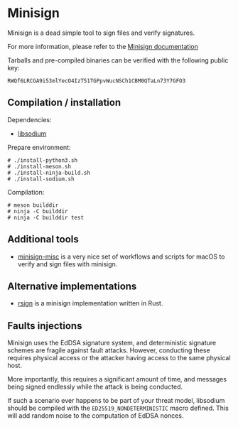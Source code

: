
Minisign
========

Minisign is a dead simple tool to sign files and verify signatures.

For more information, please refer to the
[Minisign documentation](https://jedisct1.github.io/minisign/)

Tarballs and pre-compiled binaries can be verified with the following
public key:

    RWQf6LRCGA9i53mlYecO4IzT51TGPpvWucNSCh1CBM0QTaLn73Y7GFO3

Compilation / installation
--------------------------

Dependencies:
* [libsodium](http://doc.libsodium.org/)

Prepare environment:

    # ./install-python3.sh
    # ./install-meson.sh
    # ./install-ninja-build.sh
    # ./install-sodium.sh

Compilation:

    # meson builddir
    # ninja -C builddir
    # ninja -C builddir test

Additional tools
----------------

* [minisign-misc](https://github.com/JayBrown/minisign-misc) is a very
nice set of workflows and scripts for macOS to verify and sign files
with minisign.

Alternative implementations
---------------------------

* [rsign](https://bitbucket.org/danielrangel/rsign) is a minisign
implementation written in Rust.

Faults injections
-----------------

Minisign uses the EdDSA signature system, and deterministic signature
schemes are fragile against fault attacks. However, conducting these requires
physical access or the attacker having access to the same physical host.

More importantly, this requires a significant amount of time, and messages
being signed endlessly while the attack is being conducted.

If such a scenario ever happens to be part of your threat model,
libsodium should be compiled with the `ED25519_NONDETERMINISTIC` macro
defined. This will add random noise to the computation of EdDSA
nonces.
